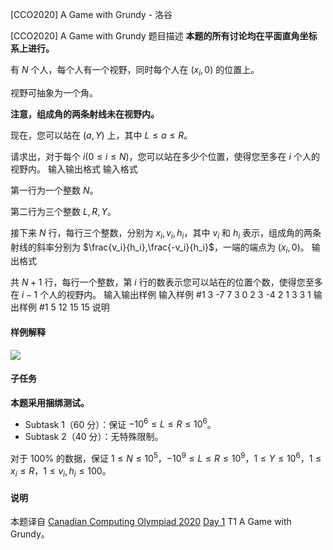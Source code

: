 



[CCO2020] A Game with Grundy - 洛谷














[CCO2020] A Game with Grundy
题目描述
**本题的所有讨论均在平面直角坐标系上进行。**

有 $N$ 个人，每个人有一个视野，同时每个人在 $(x_i,0)$ 的位置上。

视野可抽象为一个角。

**注意，组成角的两条射线未在视野内。**

现在，您可以站在 $(a,Y)$ 上，其中 $L\le a\le R$。

请求出，对于每个 $i(0\le i\le N)$，您可以站在多少个位置，使得您至多在 $i$ 个人的视野内。 
输入输出格式
输入格式

第一行为一个整数 $N$。

第二行为三个整数 $L,R,Y$。

接下来 $N$ 行，每行三个整数，分别为 $x_i,v_i,h_i$，其中 $v_i$ 和 $h_i$ 表示，组成角的两条射线的斜率分别为 $\frac{v_i}{h_i},\frac{-v_i}{h_i}$，一端的端点为 $(x_i,0)$。
输出格式

共 $N+1$ 行，每行一个整数，第 $i$ 行的数表示您可以站在的位置个数，使得您至多在 $i-1$ 个人的视野内。
输入输出样例
输入样例 #1
3
-7 7 3
0 2 3
-4 2 1
3 3 1
输出样例 #1
5
12
15
15
说明
#### 样例解释
![](https://cdn.luogu.com.cn/upload/image_hosting/ksz1n28u.png?x-oss-process=image/resize,m_lfit,h_1700,w_2250)
#### 子任务
**本题采用捆绑测试。**
- Subtask 1（$60$ 分）：保证 $-10^6\le L\le R\le 10^6$。
- Subtask 2（$40$ 分）：无特殊限制。

对于 $100\%$ 的数据，保证 $1\le N\le 10^5$，$-10^9\le L \le R\le 10^9$，$1\le Y\le 10^6$，$1\le x_i\le R$，$1\le v_i,h_i\le 100$。

#### 说明
本题译自 [Canadian Computing Olympiad 2020](https://cemc.math.uwaterloo.ca/contests/computing/2020/index.html) [Day 1](https://cemc.math.uwaterloo.ca/contests/computing/2020/cco/day1.pdf) T1 A Game with Grundy。






